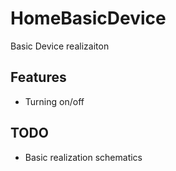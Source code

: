 # HomeBasicDevice

Basic Device realizaiton

## Features

* Turning on/off

## TODO

* Basic realization schematics
